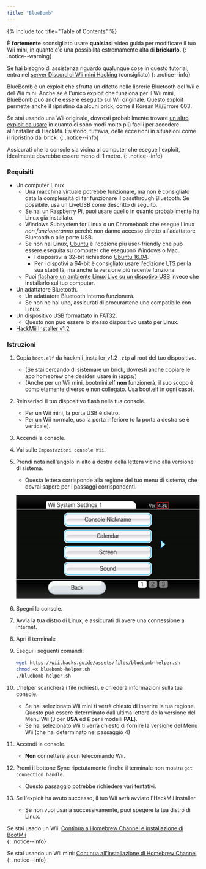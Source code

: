 ```yaml
---
title: "BlueBomb"
---
```


{% include toc title="Table of Contents" %}

È **fortemente** sconsigliato usare **qualsiasi** video guida per modificare il tuo Wii mini, in quanto c'è una possibilità estremamente alta di **brickarlo**.
{: .notice--warning}

Se hai bisogno di assistenza riguardo qualunque cose in questo tutorial, entra nel [server Discord di Wii mini Hacking](https://discord.gg/6ryxnkS) (consigliato)
{: .notice--info}

BlueBomb è un exploit che sfrutta un difetto nelle librerie Bluetooth del Wii e del Wii mini. Anche se è l'unico exploit che funziona per il Wii mini, BlueBomb può anche essere eseguito sul Wii originale. Questo exploit permette anche il ripristino da alcuni brick, come il Korean Kii/Errore 003.

Se stai usando una Wii originale, dovresti probabilmente trovare [un altro exploit da usare](get-started) in quanto ci sono modi molto più facili per accedere all'installer di HackMii. Esistono, tuttavia, delle eccezioni in situazioni come il ripristino dai brick.
{: .notice--info}

Assicurati che la console sia vicina al computer che esegue l'exploit, idealmente dovrebbe essere meno di 1 metro.
{: .notice--info}

### Requisiti

* Un computer Linux
    * Una macchina virtuale potrebbe funzionare, ma non è consigliato data la complessità di far funzionare il passthrough Bluetooth. Se possibile, usa un LiveUSB come descritto di seguito.
    * Se hai un Raspberry Pi, puoi usare quello in quanto probabilmente ha Linux già installato.
    * Windows Subsystem for Linux o un Chromebook che esegue Linux *non funzioneranno* perchè non danno accesso diretto all'adattatore Bluetooth o alle porte USB.
    * Se non hai Linux, [Ubuntu](https://ubuntu.com/download/desktop) è l'opzione più user-friendly che può essere eseguita su computer che eseguono Windows o Mac.
        * I dispositivi a 32-bit richiedono [Ubuntu 16.04](http://releases.ubuntu.com/16.04/).
        * Per i dispotivi a 64-bit è consigliato usare l'edizione LTS per la sua stabilità, ma anche la versione più recente funziona.
    * Puoi [flashare un ambiente Linux Live su un dispotivo USB](https://ubuntu.com/tutorials/tutorial-create-a-usb-stick-on-windows#1-overview) invece che installarlo sul tuo computer.
* Un adattatore Bluetooth.
    * Un adattatore Bluetooth interno funzionerà.
    * Se non ne hai uno, assicurati di procurartene uno compatibile con Linux.
* Un dispositivo USB formattato in FAT32.
    * Questo non può essere lo stesso dispositivo usato per Linux.
* [HackMii Installer v1.2](https://bootmii.org/download/)

### Istruzioni

1. Copia `boot.elf` da hackmii_installer_v1.2 `.zip` al root del tuo dispositivo.
    + (Se stai cercando di sistemare un brick, dovresti anche copiare le app homebrew che desideri usare in /apps/)
    + (Anche per un Wii mini, bootmini.elf **non** funzionerà, il suo scopo è completamente diverso e non collegato. Usa boot.elf in ogni caso).
1. Reinserisci il tuo dispositivo flash nella tua console.
    + Per un Wii mini, la porta USB è dietro.
    + Per un Wii normale, usa la porta inferiore (o la porta a destra se è verticale).
1. Accendi la console.
1. Vai sulle `Impostazioni console Wii`.
1. Prendi nota nell'angolo in alto a destra della lettera vicino alla versione di sistema.
    + Questa lettera corrisponde alla regione del tuo menu di sistema, che dovrai sapere per i passaggi corrispondenti.

    ![](/images/wii/SystemMenuVersion.png)

1. Spegni la console.
1. Avvia la tua distro di Linux, e assicurati di avere una connessione a internet.
1. Apri il terminale
1. Esegui i seguenti comandi:

    ```bash
    wget https://wii.hacks.guide/assets/files/bluebomb-helper.sh
    chmod +x bluebomb-helper.sh
    ./bluebomb-helper.sh
    ```

1. L'helper scaricherà i file richiesti, e chiederà informazioni sulla tua console.
    + Se hai selezionato Wii mini ti verrà chiesto di inserire la tua regione. Questo può essere determinato dall'ultima lettera della versione del Menu Wii (`U` per **USA** ed `E` per i modelli **PAL**).
    + Se hai selezionato Wii ti verrà chiesto di fornire la versione del Menu Wii (che hai determinato nel passaggio 4)
1. Accendi la console.
    + **Non** connettere alcun telecomando Wii.
1. Premi il bottone Sync ripetutamente finchè il terminale non mostra `got connection handle`.
    + Questo passaggio potrebbe richiedere vari tentativi.
1. Se l'exploit ha avuto successo, il tuo Wii avrà avviato l'HackMii Installer.
    + Se non vuoi usarla successivamente, puoi spegere la tua distro di Linux.

Se stai usado un Wii: [Continua a Homebrew Channel e installazione di BootMii](hbc)<br>
{: .notice--info}

Se stai usando un Wii mini: [Continua all'installazione di Homebrew Channel](hbc-mini)
{: .notice--info}